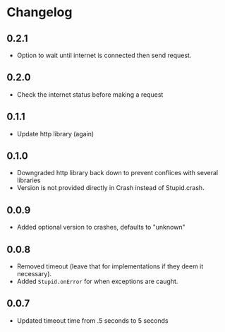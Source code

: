 # Changelog

## 0.2.1

* Option to wait until internet is connected then send request.

## 0.2.0

* Check the internet status before making a request

## 0.1.1

* Update http library (again)

## 0.1.0

* Downgraded http library back down to prevent conflices with several libraries
* Version is not provided directly in Crash instead of Stupid.crash.

## 0.0.9

* Added optional version to crashes, defaults to "unknown"

## 0.0.8

* Removed timeout (leave that for implementations if they deem it necessary).
* Added `Stupid.onError` for when exceptions are caught.

## 0.0.7

* Updated timeout time from .5 seconds to 5 seconds
